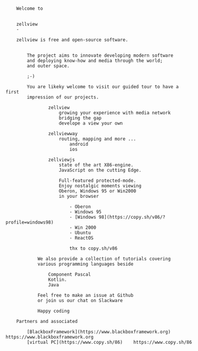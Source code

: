 


		Welcome to
		
		
		zellview
		-

		zellview is free and open-source software.
		

			The project aims to innovate developing modern software
			and deploying know-how and media through the world;
			and outer space.	

			;-)

			You are likeky welcome to visit our guided tour to have a first 
			impression of our projects.

					zellview
						growing your experience with media network
						bridging the gap
						develope a view your own

					zellviewway
						routing, mapping and more ...
							android
							ios
							
					zellviewjs
						state of the art X86-engine.
						JavaScript on the cutting Edge.
							
						Full-featured protected-mode.
						Enjoy nostalgic moments viewing
						Oberon, Windows 95 or Win2000 
						in your browser
								
							- Oberon
							- Windows 95 							
							- [Windows 98](https://copy.sh/v86/?profile=windows98)
							- Win 2000
							- Ubuntu
							- ReactOS							

							thx to copy.sh/v86
				
				We also provide a collection of tutorials covering
				various programming languages beside 
					
					Component Pascal 
					Kotlin.
					Java
						
				Feel free to make an issue at Github						
				or join us our chat on Slackware
					
				Happy coding

		Partners and associated

			[BlackboxFramework](https://www.blackboxframework.org)		https://www.blackboxframework.org
			[virtual PC](https://www.copy.sh/86)	https://www.copy.sh/86


				
						
						
				
				
				
				